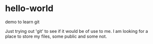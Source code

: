 # hello-world
demo to learn git

Just trying out 'git' to see if it would be of use to me. I am looking for a place to store my files, some public and some not.
